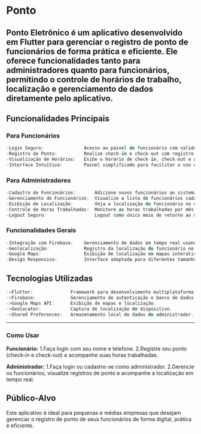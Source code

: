 # Ponto

Ponto Eletrônico é um aplicativo desenvolvido em Flutter para gerenciar o registro de ponto de funcionários de forma prática e eficiente. Ele oferece funcionalidades tanto para administradores quanto para funcionários, permitindo o controle de horários de trabalho, localização e gerenciamento de dados diretamente pelo aplicativo.
---
## Funcionalidades Principais
### Para Funcionários
```dart
-Login Seguro:               Acesso ao painel do funcionário com validação de dados.
-Registro de Ponto:          Realize check-in e check-out com registro automático da localização.
-Visualização de Horários:   Exibe o horário de check-in, check-out e as horas trabalhadas no dia e no mês.
-Interface Intuitiva:        Painel simplificado para facilitar o uso diário.
```

### Para Administradores
```dart
-Cadastro de Funcionários:       Adicione novos funcionários ao sistema com nome e telefone.
-Gerenciamento de Funcionários:  Visualize a lista de funcionários cadastrados e seus registros de ponto.
-Exibição de Localização:        Veja a localização do funcionário no momento do registro de ponto em um mapa interativo.
-Controle de Horas Trabalhadas:  Monitore as horas trabalhadas por mês de cada funcionário.
-Logout Seguro:                  Logout como único meio de retorno ao menu principal.
```

### Funcionalidades Gerais
```dart
-Integração com Firebase:    Gerenciamento de dados em tempo real usando o Firebase Firestore.
-Geolocalização:             Registro da localização do funcionário no momento do check-in e check-out.
-Google Maps:                Exibição de localização em mapas interativos.
-Design Responsivo:          Interface adaptada para diferentes tamanhos de tela.
```
## Tecnologias Utilizadas
```dart
->Flutter:              Framework para desenvolvimento multiplataforma.
->Firebase:             Gerenciamento de autenticação e banco de dados em tempo real.
->Google Maps API:      Exibição de mapas e localização.
->Geolocator:           Captura de localização do dispositivo.
->Shared Preferences:   Armazenamento local de dados do administrador.
```
---
### Como Usar
**Funcionário:**
1.Faça login com seu nome e telefone.
2.Registre seu ponto (check-in e check-out) e acompanhe suas horas trabalhadas.

**Administrador:**
1.Faça login ou cadastre-se como administrador.
2.Gerencie os funcionários, visualize registros de ponto e acompanhe a localização em tempo real.

## Público-Alvo
Este aplicativo é ideal para pequenas e médias empresas que desejam gerenciar o registro de ponto de seus funcionários de forma digital, prática e eficiente.
